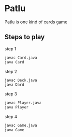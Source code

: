 # Patlu
Patlu is one kind of cards game

## Steps to play

step 1
```bash
javac Card.java
java Card
```

step 2
```bash
javac Deck.java
java Dard
```
step 3
```bash
javac Player.java
java Player
```
step 4
```bash
javac Game.java
java Game
```

